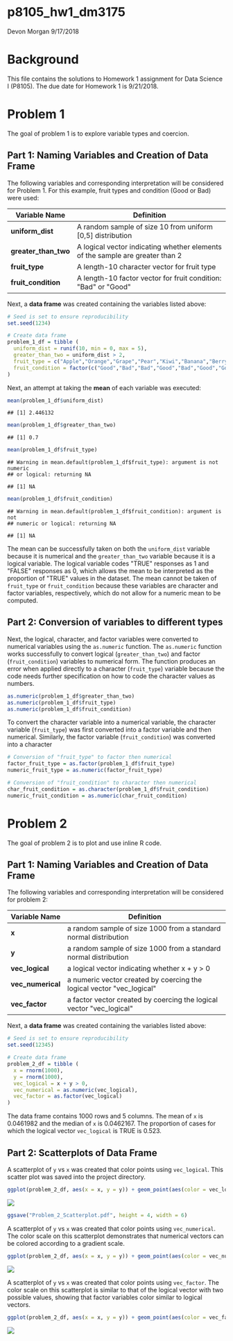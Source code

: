 p8105\_hw1\_dm3175
================
Devon Morgan
9/17/2018

Background
==========

This file contains the solutions to Homework 1 assignment for Data Science I (P8105). The due date for Homework 1 is 9/21/2018.

Problem 1
=========

The goal of problem 1 is to explore variable types and coercion.

Part 1: Naming Variables and Creation of Data Frame
---------------------------------------------------

The following variables and corresponding interpretation will be considered for Problem 1. For this example, fruit types and condition (Good or Bad) were used:

<table>
<colgroup>
<col width="21%" />
<col width="78%" />
</colgroup>
<thead>
<tr class="header">
<th>Variable Name</th>
<th>Definition</th>
</tr>
</thead>
<tbody>
<tr class="odd">
<td><strong>uniform_dist</strong></td>
<td>A random sample of size 10 from uniform [0,5] distribution</td>
</tr>
<tr class="even">
<td><strong>greater_than_two</strong></td>
<td>A logical vector indicating whether elements of the sample are greater than 2</td>
</tr>
<tr class="odd">
<td><strong>fruit_type</strong></td>
<td>A length-10 character vector for fruit type</td>
</tr>
<tr class="even">
<td><strong>fruit_condition</strong></td>
<td>A length-10 factor vector for fruit condition: &quot;Bad&quot; or &quot;Good&quot;</td>
</tr>
</tbody>
</table>

Next, a **data frame** was created containing the variables listed above:

``` r
# Seed is set to ensure reproducibility 
set.seed(1234)

# Create data frame 
problem_1_df = tibble (
  uniform_dist = runif(10, min = 0, max = 5),
  greater_than_two = uniform_dist > 2,
  fruit_type = c("Apple","Orange","Grape","Pear","Kiwi","Banana","Berry","Cherry","Peach","Mango"),
  fruit_condition = factor(c("Good","Bad","Bad","Good","Bad","Good","Good","Good","Good","Bad"))
)
```

Next, an attempt at taking the **mean** of each variable was executed:

``` r
mean(problem_1_df$uniform_dist)
```

    ## [1] 2.446132

``` r
mean(problem_1_df$greater_than_two)
```

    ## [1] 0.7

``` r
mean(problem_1_df$fruit_type)
```

    ## Warning in mean.default(problem_1_df$fruit_type): argument is not numeric
    ## or logical: returning NA

    ## [1] NA

``` r
mean(problem_1_df$fruit_condition)
```

    ## Warning in mean.default(problem_1_df$fruit_condition): argument is not
    ## numeric or logical: returning NA

    ## [1] NA

The mean can be successfully taken on both the `uniform_dist` variable because it is numerical and the `greater_than_two` variable because it is a logical variable. The logical variable codes "TRUE" responses as 1 and "FALSE" responses as 0, which allows the mean to be interpreted as the proportion of "TRUE" values in the dataset. The mean cannot be taken of `fruit_type` or `fruit_condition` because these variables are character and factor variables, respectively, which do not allow for a numeric mean to be computed.

Part 2: Conversion of variables to different types
--------------------------------------------------

Next, the logical, character, and factor variables were converted to numerical variables using the `as.numeric` function. The `as.numeric` function works successfully to convert logical (`greater_than_two`) and factor (`fruit_condition`) variables to numerical form. The function produces an error when applied directly to a character (`fruit_type`) variable because the code needs further specification on how to code the character values as numbers.

``` r
as.numeric(problem_1_df$greater_than_two)
as.numeric(problem_1_df$fruit_type)
as.numeric(problem_1_df$fruit_condition)
```

To convert the character variable into a numerical variable, the character variable (`fruit_type`) was first converted into a factor variable and then numerical. Similarly, the factor variable (`fruit_condition`) was converted into a character

``` r
# Conversion of "fruit_type" to factor then numerical
factor_fruit_type = as.factor(problem_1_df$fruit_type)
numeric_fruit_type = as.numeric(factor_fruit_type)

# Conversion of "fruit_condition" to character then numerical
char_fruit_condition = as.character(problem_1_df$fruit_condition)
numeric_fruit_condition = as.numeric(char_fruit_condition)
```

Problem 2
=========

The goal of problem 2 is to plot and use inline R code.

Part 1: Naming Variables and Creation of Data Frame
---------------------------------------------------

The following variables and corresponding interpretation will be considered for problem 2:

<table>
<colgroup>
<col width="21%" />
<col width="78%" />
</colgroup>
<thead>
<tr class="header">
<th>Variable Name</th>
<th>Definition</th>
</tr>
</thead>
<tbody>
<tr class="odd">
<td><strong>x</strong></td>
<td>a random sample of size 1000 from a standard normal distribution</td>
</tr>
<tr class="even">
<td><strong>y</strong></td>
<td>a random sample of size 1000 from a standard normal distribution</td>
</tr>
<tr class="odd">
<td><strong>vec_logical</strong></td>
<td>a logical vector indicating whether x + y &gt; 0</td>
</tr>
<tr class="even">
<td><strong>vec_numerical</strong></td>
<td>a numeric vector created by coercing the logical vector &quot;vec_logical&quot;</td>
</tr>
<tr class="odd">
<td><strong>vec_factor</strong></td>
<td>a factor vector created by coercing the logical vector &quot;vec_logical&quot;</td>
</tr>
</tbody>
</table>

Next, a **data frame** was created containing the variables listed above:

``` r
# Seed is set to ensure reproducibility 
set.seed(12345)

# Create data frame 
problem_2_df = tibble (
  x = rnorm(1000),
  y = rnorm(1000),
  vec_logical = x + y > 0,
  vec_numerical = as.numeric(vec_logical),
  vec_factor = as.factor(vec_logical)
)
```

The data frame contains 1000 rows and 5 columns. The mean of `x` is 0.0461982 and the median of `x` is 0.0462167. The proportion of cases for which the logical vector `vec_logical` is TRUE is 0.523.

Part 2: Scatterplots of Data Frame
----------------------------------

A scatterplot of `y` vs `x` was created that color points using `vec_logical`. This scatter plot was saved into the project directory.

``` r
ggplot(problem_2_df, aes(x = x, y = y)) + geom_point(aes(color = vec_logical))
```

![](p8105_hw1_dm3175_files/figure-markdown_github/Scatterplot%20of%20Y%20vs.%20X%20with%20Logical%20Vector%20Colored-1.png)

``` r
ggsave("Problem_2_Scatterplot.pdf", height = 4, width = 6)
```

A scatterplot of `y` vs `x` was created that color points using `vec_numerical`. The color scale on this scatterplot demonstrates that numerical vectors can be colored according to a gradient scale.

``` r
ggplot(problem_2_df, aes(x = x, y = y)) + geom_point(aes(color = vec_numerical))
```

![](p8105_hw1_dm3175_files/figure-markdown_github/Scatterplot%20of%20Y%20vs.%20X%20with%20Numeric%20Vector%20Colored-1.png)

A scatterplot of `y` vs `x` was created that color points using `vec_factor`. The color scale on this scatterplot is similar to that of the logical vector with two possible values, showing that factor variables color similar to logical vectors.

``` r
ggplot(problem_2_df, aes(x = x, y = y)) + geom_point(aes(color = vec_factor))
```

![](p8105_hw1_dm3175_files/figure-markdown_github/Scatterplot%20of%20Y%20vs.%20X%20with%20Factor%20Vector%20Colored-1.png)
